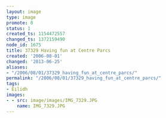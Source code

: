 ```yaml
---
layout: image
type: image
promote: 0
status: 1
created_ts: 1154472557
changed_ts: 1372159490
node_id: 1675
title: 37329 Having fun at Centre Parcs
created: '2006-08-01'
changed: '2013-06-25'
aliases:
- "/2006/08/01/37329_having_fun_at_centre_parcs/"
permalink: "/2006/08/01/37329_having_fun_at_centre_parcs/"
tags:
- Eilidh
images:
- - src: image/images/IMG_7329.JPG
    name: IMG_7329.JPG
---
```


